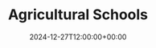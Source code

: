 ---
weight: 10100
title: "Agricultural Schools"
description: "Your Global Directory of Agricultural Schools"
icon: schools
date: 2024-12-27T12:00:00+00:00
---